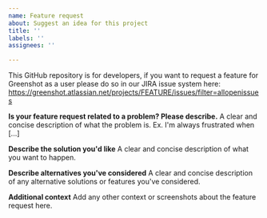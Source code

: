 ```yaml
---
name: Feature request
about: Suggest an idea for this project
title: ''
labels: ''
assignees: ''

---
```


This GitHub repository is for developers, if you want to request a feature for Greenshot as a user please do so in our JIRA issue system here: https://greenshot.atlassian.net/projects/FEATURE/issues/filter=allopenissues

**Is your feature request related to a problem? Please describe.**
A clear and concise description of what the problem is. Ex. I'm always frustrated when [...]

**Describe the solution you'd like**
A clear and concise description of what you want to happen.

**Describe alternatives you've considered**
A clear and concise description of any alternative solutions or features you've considered.

**Additional context**
Add any other context or screenshots about the feature request here.
